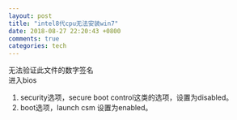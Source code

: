 ```yaml
---
layout: post
title: "intel8代cpu无法安装win7"
date: 2018-08-27 22:20:43 +0800
comments: true
categories: tech
---
```

无法验证此文件的数字签名  
进入bios  
1. security选项，secure boot control这类的选项，设置为disabled。  
2. boot选项，launch csm 设置为enabled。  
